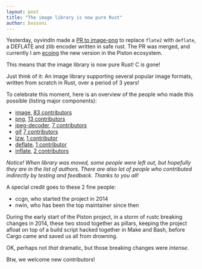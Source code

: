 ```yaml
---
layout: post
title: "The image library is now pure Rust"
author: bvssvni
---
```


Yesterday, oyvindln made a [PR to image-png](https://github.com/PistonDevelopers/image-png/pull/46) to replace `flate2` with `deflate`,
a DEFLATE and zlib encoder written in safe rust.
The PR was merged, and currently I am [ecoing](https://github.com/pistondevelopers/eco) the new version in the Piston ecosystem.

This means that the image library is now pure Rust! C is gone!

Just think of it: An image library supporting several popular image formats, written from scratch in Rust, over a period of 3 years!

To celebrate this moment, here is an overview of the people who made this possible (listing major components):

- [image](https://crates.io/crates/image), [83 contributors](https://github.com/PistonDevelopers/image/graphs/contributors)
- [png](https://crates.io/crates/png), [13 contributors](https://github.com/PistonDevelopers/image-png/graphs/contributors)
- [jpeg-decoder](https://crates.io/crates/jpeg-decoder), [7 contributors](https://github.com/kaksmet/jpeg-decoder/graphs/contributors)
- [gif](https://crates.io/crates/gif) [7 contributors](https://github.com/PistonDevelopers/image-gif/graphs/contributors)
- [lzw](https://crates.io/crates/lzw), [1 contributor](https://github.com/nwin/lzw/graphs/contributors)
- [deflate](https://crates.io/crates/deflate), [1 contributor](https://github.com/oyvindln/deflate-rs/graphs/contributors)
- [inflate](https://crates.io/crates/inflate), [2 contributors](https://github.com/PistonDevelopers/inflate/graphs/contributors)

*Notice! When library was moved, some people were left out, but hopefully they are in the list of authors.
There are also lot of people who contributed indirectly by testing and feedback. Thanks to you all!*

A special credit goes to these 2 fine people:

- ccgn, who started the project in 2014
- nwin, who has been the top maintainer since then

During the early start of the Piston project, in a storm of rustc breaking changes in 2014,
these two stood together as pillars, keeping the project afloat on top of a build script hacked together in Make and Bash,
before Cargo came and saved us all from drowning.

OK, perhaps not *that* dramatic, but those breaking changes were *intense*.

Btw, we welcome new contributors!
